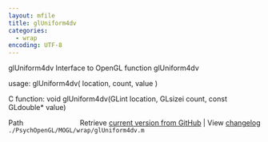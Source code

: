```yaml
---
layout: mfile
title: glUniform4dv
categories:
  - wrap
encoding: UTF-8
---
```


glUniform4dv  Interface to OpenGL function glUniform4dv

usage:  glUniform4dv\( location, count, value \)

C function:  void glUniform4dv\(GLint location, GLsizei count, const GLdouble\* value\)


<div class="code_header" style="text-align:right;">
  <span style="float:left;">Path&nbsp;&nbsp;</span> <span class="counter">Retrieve <a href=
  "https://raw.github.com/Psychtoolbox-3/Psychtoolbox-3/beta/./PsychOpenGL/MOGL/wrap/glUniform4dv.m">current version from GitHub</a> | View <a href=
  "https://github.com/Psychtoolbox-3/Psychtoolbox-3/commits/beta/./PsychOpenGL/MOGL/wrap/glUniform4dv.m">changelog</a></span>
</div>
<div class="code">
  <code>./PsychOpenGL/MOGL/wrap/glUniform4dv.m</code>
</div>
